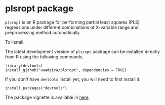 # plsropt package

`plsropt` is an R package for performing partial least squares (PLS) regressions under different combinations of X-variable range and preprocessing method automatically.

To install: 

The latest development version of `plsropt` package can be installed directly from R using the following
commands. 

    library(devtools) 
    install_github("uwadaira/plsropt", dependencies = TRUE)
	
If you don't have `devtools` install yet, you will need to first install it. 

    install.packages("devtools")
	
The package vignette is available in [here](https://sites.google.com/site/yuwadaira/r-package/plsropt).
